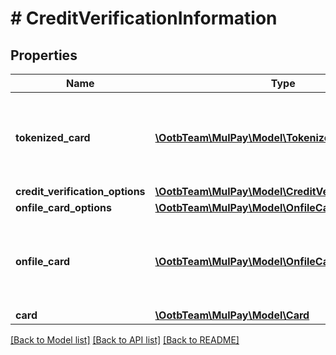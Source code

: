 # # CreditVerificationInformation

## Properties

Name | Type | Description | Notes
------------ | ------------- | ------------- | -------------
**tokenized_card** | [**\OotbTeam\MulPay\Model\TokenizedCard**](TokenizedCard.md) | トークン化されたカード情報   **有効性確認(/credit/verifyCard)においては、Apple Payトークンは利用できません。** | [optional]
**credit_verification_options** | [**\OotbTeam\MulPay\Model\CreditVerificationOptions**](CreditVerificationOptions.md) |  | [optional]
**onfile_card_options** | [**\OotbTeam\MulPay\Model\OnfileCardOptions**](OnfileCardOptions.md) |  | [optional]
**onfile_card** | [**\OotbTeam\MulPay\Model\OnfileCard**](OnfileCard.md) | 登録されているカード情報   **有効性確認(/credit/verifyCard)においては、登録済みのApple Pay情報は利用できません。** | [optional]
**card** | [**\OotbTeam\MulPay\Model\Card**](Card.md) |  | [optional]

[[Back to Model list]](../../README.md#models) [[Back to API list]](../../README.md#endpoints) [[Back to README]](../../README.md)
